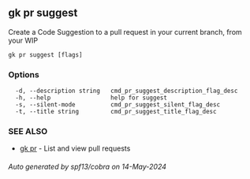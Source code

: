 ## gk pr suggest

Create a Code Suggestion to a pull request in your current branch, from your WIP

```
gk pr suggest [flags]
```

### Options

```
  -d, --description string   cmd_pr_suggest_description_flag_desc
  -h, --help                 help for suggest
  -s, --silent-mode          cmd_pr_suggest_silent_flag_desc
  -t, --title string         cmd_pr_suggest_title_flag_desc
```

### SEE ALSO

* [gk pr](gk_pr.md)	 - List and view pull requests

###### Auto generated by spf13/cobra on 14-May-2024
